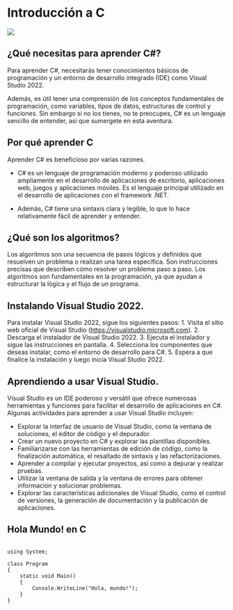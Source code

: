 # Introducción a C

![](https://learn.microsoft.com/en-us/training/achievements/csharp-write-first.svg)

## ¿Qué necesitas para aprender C#?

Para aprender C#, necesitarás tener conocimientos básicos de programación y un entorno de desarrollo integrado (IDE) como Visual Studio 2022.

Además, es útil tener una comprensión de los conceptos fundamentales de programación, como variables, tipos de datos, estructuras de control y funciones.
Sin embargo si no los tienes, no te preocupes, C# es un lenguaje sencillo de entender, asi que sumergete en esta aventura.

## Por qué aprender C

Aprender C# es beneficioso por varias razones.

-   C# es un lenguaje de programación moderno y poderoso utilizado ampliamente en el desarrollo de aplicaciones de escritorio, aplicaciones web, juegos y aplicaciones móviles.
    Es el lenguaje principal utilizado en el desarrollo de aplicaciones con el framework .NET.

-   Además, C# tiene una sintaxis clara y legible, lo que lo hace relativamente fácil de aprender y entender.

## ¿Qué son los algoritmos?

Los algoritmos son una secuencia de pasos lógicos y definidos que resuelven un problema o realizan una tarea específica.
Son instrucciones precisas que describen cómo resolver un problema paso a paso.
Los algoritmos son fundamentales en la programación, ya que ayudan a estructurar la lógica y el flujo de un programa.

## Instalando Visual Studio 2022.

Para instalar Visual Studio 2022, sigue los siguientes pasos: 1.
Visita el sitio web oficial de Visual Studio (<https://visualstudio.microsoft.com>).
2.
Descarga el instalador de Visual Studio 2022.
3.
Ejecuta el instalador y sigue las instrucciones en pantalla.
4.
Selecciona los componentes que deseas instalar, como el entorno de desarrollo para C#.
5.
Espera a que finalice la instalación y luego inicia Visual Studio 2022.

## Aprendiendo a usar Visual Studio.

Visual Studio es un IDE poderoso y versátil que ofrece numerosas herramientas y funciones para facilitar el desarrollo de aplicaciones en C#.
Algunas actividades para aprender a usar Visual Studio incluyen:

-   Explorar la interfaz de usuario de Visual Studio, como la ventana de soluciones, el editor de código y el depurador.
-   Crear un nuevo proyecto en C# y explorar las plantillas disponibles.
-   Familiarizarse con las herramientas de edición de código, como la finalización automática, el resaltado de sintaxis y las refactorizaciones.
-   Aprender a compilar y ejecutar proyectos, así como a depurar y realizar pruebas.
-   Utilizar la ventana de salida y la ventana de errores para obtener información y solucionar problemas.
-   Explorar las características adicionales de Visual Studio, como el control de versiones, la generación de documentación y la publicación de aplicaciones.

## Hola Mundo! en C

```{ccharp}

using System;

class Program
{
    static void Main()
    {
        Console.WriteLine("Hola, mundo!");
    }
}
```
